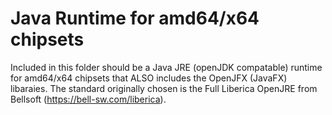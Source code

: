 # Java Runtime for amd64/x64 chipsets
Included in this folder should be a Java JRE (openJDK compatable)
runtime for amd64/x64 chipsets that ALSO includes the OpenJFX (JavaFX)
libaraies. The standard originally chosen is the Full Liberica OpenJRE
from Bellsoft (https://bell-sw.com/liberica).